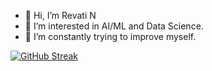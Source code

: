 - 👋 Hi, I’m Revati N
- 👀 I’m interested in AI/ML and Data Science.
- 🌱 I’m constantly trying to improve myself.

[![GitHub Streak](https://streak-stats.demolab.com?user=revati-n&theme=bear&border_radius=10&date_format=j%20M%5B%20Y%5D)](https://git.io/streak-stats)

<!---
Revati-N/Revati-N is a ✨ special ✨ repository because its `README.md` (this file) appears on your GitHub profile.
You can click the Preview link to take a look at your changes.
--->
